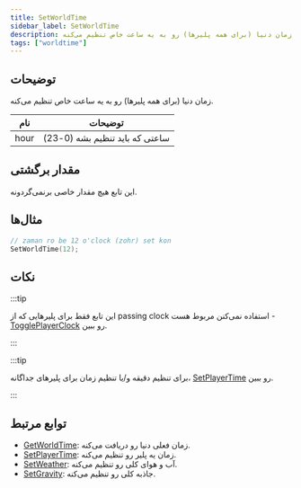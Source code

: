 ```yaml
---
title: SetWorldTime
sidebar_label: SetWorldTime
description: زمان دنیا (برای همه پلیرها) رو به یه ساعت خاص تنظیم می‌کنه.
tags: ["worldtime"]
---
```


## توضیحات

زمان دنیا (برای همه پلیرها) رو به یه ساعت خاص تنظیم می‌کنه.

| نام  | توضیحات            |
| ---- | ---------------------- |
| hour | ساعتی که باید تنظیم بشه (0-23) |

## مقدار برگشتی

این تابع هیچ مقدار خاصی برنمی‌گردونه.

## مثال‌ها

```c
// zaman ro be 12 o'clock (zohr) set kon
SetWorldTime(12);
```

## نکات

:::tip

این تابع فقط برای پلیرهایی که از passing clock استفاده نمی‌کنن مربوط هست - [TogglePlayerClock](TogglePlayerClock) رو ببین.

:::

:::tip

برای تنظیم دقیقه و/یا تنظیم زمان برای پلیرهای جداگانه، [SetPlayerTime](SetPlayerTime) رو ببین.

:::

## توابع مرتبط

- [GetWorldTime](GetWorldTime): زمان فعلی دنیا رو دریافت می‌کنه.
- [SetPlayerTime](SetPlayerTime): زمان یه پلیر رو تنظیم می‌کنه.
- [SetWeather](SetWeather): آب و هوای کلی رو تنظیم می‌کنه.
- [SetGravity](SetGravity): جاذبه کلی رو تنظیم می‌کنه.